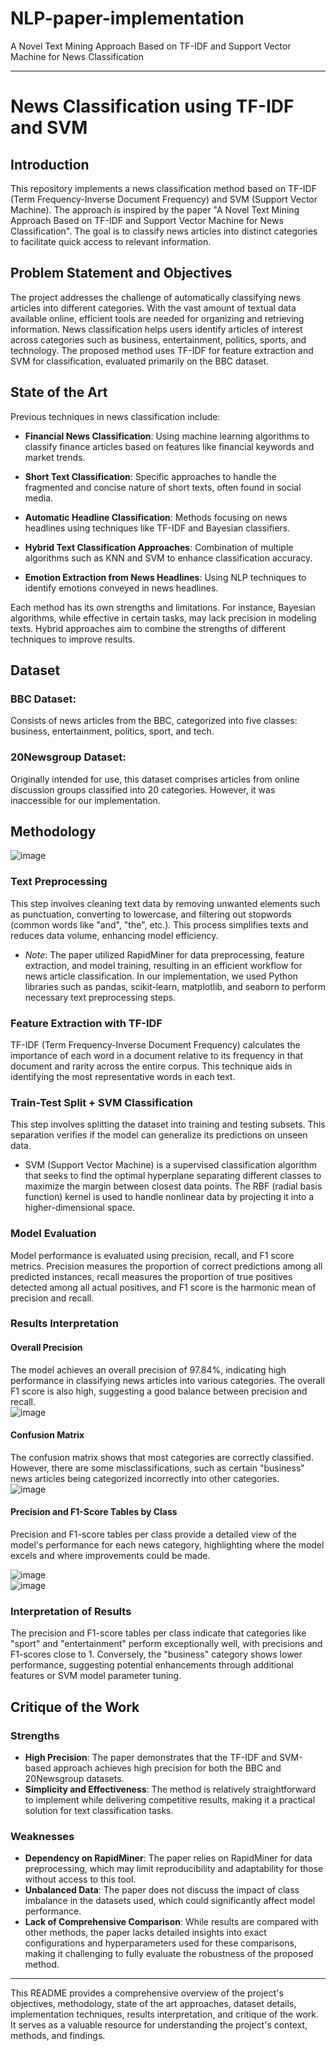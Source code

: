 # NLP-paper-implementation
A Novel Text Mining Approach Based on TF-IDF and Support Vector Machine for News Classification

---

# News Classification using TF-IDF and SVM

## Introduction
This repository implements a news classification method based on TF-IDF (Term Frequency-Inverse Document Frequency) and SVM (Support Vector Machine). The approach is inspired by the paper "A Novel Text Mining Approach Based on TF-IDF and Support Vector Machine for News Classification". The goal is to classify news articles into distinct categories to facilitate quick access to relevant information.

## Problem Statement and Objectives
The project addresses the challenge of automatically classifying news articles into different categories. With the vast amount of textual data available online, efficient tools are needed for organizing and retrieving information. News classification helps users identify articles of interest across categories such as business, entertainment, politics, sports, and technology. The proposed method uses TF-IDF for feature extraction and SVM for classification, evaluated primarily on the BBC dataset.

## State of the Art
Previous techniques in news classification include:
- **Financial News Classification**: Using machine learning algorithms to classify finance articles based on features like financial keywords and market trends.
  
- **Short Text Classification**: Specific approaches to handle the fragmented and concise nature of short texts, often found in social media.

- **Automatic Headline Classification**: Methods focusing on news headlines using techniques like TF-IDF and Bayesian classifiers.

- **Hybrid Text Classification Approaches**: Combination of multiple algorithms such as KNN and SVM to enhance classification accuracy.

- **Emotion Extraction from News Headlines**: Using NLP techniques to identify emotions conveyed in news headlines.

Each method has its own strengths and limitations. For instance, Bayesian algorithms, while effective in certain tasks, may lack precision in modeling texts. Hybrid approaches aim to combine the strengths of different techniques to improve results.

## Dataset
### BBC Dataset:
Consists of news articles from the BBC, categorized into five classes: business, entertainment, politics, sport, and tech.

### 20Newsgroup Dataset:
Originally intended for use, this dataset comprises articles from online discussion groups classified into 20 categories. However, it was inaccessible for our implementation.

## Methodology   

![image](https://github.com/najwanaamane/NLP-paper-implementation/assets/86806375/83fdc0b7-5b3b-4d5e-8545-f06b6034c9f7)

### Text Preprocessing
This step involves cleaning text data by removing unwanted elements such as punctuation, converting to lowercase, and filtering out stopwords (common words like "and", "the", etc.). This process simplifies texts and reduces data volume, enhancing model efficiency.
- *Note*: The paper utilized RapidMiner for data preprocessing, feature extraction, and model training, resulting in an efficient workflow for news article classification. In our implementation, we used Python libraries such as pandas, scikit-learn, matplotlib, and seaborn to perform necessary text preprocessing steps.

### Feature Extraction with TF-IDF
TF-IDF (Term Frequency-Inverse Document Frequency) calculates the importance of each word in a document relative to its frequency in that document and rarity across the entire corpus. This technique aids in identifying the most representative words in each text.

### Train-Test Split + SVM Classification
This step involves splitting the dataset into training and testing subsets. This separation verifies if the model can generalize its predictions on unseen data.
- SVM (Support Vector Machine) is a supervised classification algorithm that seeks to find the optimal hyperplane separating different classes to maximize the margin between closest data points. The RBF (radial basis function) kernel is used to handle nonlinear data by projecting it into a higher-dimensional space.

### Model Evaluation
Model performance is evaluated using precision, recall, and F1 score metrics. Precision measures the proportion of correct predictions among all predicted instances, recall measures the proportion of true positives detected among all actual positives, and F1 score is the harmonic mean of precision and recall.

### Results Interpretation
#### Overall Precision
The model achieves an overall precision of 97.84%, indicating high performance in classifying news articles into various categories. The overall F1 score is also high, suggesting a good balance between precision and recall.   
![image](https://github.com/najwanaamane/NLP-paper-implementation/assets/86806375/3abb6d60-1ea3-46f2-9bbc-a5935903c642)

#### Confusion Matrix
The confusion matrix shows that most categories are correctly classified. However, there are some misclassifications, such as certain "business" news articles being categorized incorrectly into other categories.   
![image](https://github.com/najwanaamane/NLP-paper-implementation/assets/86806375/3486047d-0100-47a4-801e-79f1f39ba567)


#### Precision and F1-Score Tables by Class
Precision and F1-score tables per class provide a detailed view of the model's performance for each news category, highlighting where the model excels and where improvements could be made.   

![image](https://github.com/najwanaamane/NLP-paper-implementation/assets/86806375/17739909-e569-4b78-95c7-29c96bf56ee9)    
![image](https://github.com/najwanaamane/NLP-paper-implementation/assets/86806375/8cf1e44d-3913-4fb2-8790-384f59908ee2)


### Interpretation of Results
The precision and F1-score tables per class indicate that categories like "sport" and "entertainment" perform exceptionally well, with precisions and F1-scores close to 1. Conversely, the "business" category shows lower performance, suggesting potential enhancements through additional features or SVM model parameter tuning.

## Critique of the Work
### Strengths
- **High Precision**: The paper demonstrates that the TF-IDF and SVM-based approach achieves high precision for both the BBC and 20Newsgroup datasets.
- **Simplicity and Effectiveness**: The method is relatively straightforward to implement while delivering competitive results, making it a practical solution for text classification tasks.

### Weaknesses
- **Dependency on RapidMiner**: The paper relies on RapidMiner for data preprocessing, which may limit reproducibility and adaptability for those without access to this tool.
- **Unbalanced Data**: The paper does not discuss the impact of class imbalance in the datasets used, which could significantly affect model performance.
- **Lack of Comprehensive Comparison**: While results are compared with other methods, the paper lacks detailed insights into exact configurations and hyperparameters used for these comparisons, making it challenging to fully evaluate the robustness of the proposed method.

---

This README provides a comprehensive overview of the project's objectives, methodology, state of the art approaches, dataset details, implementation techniques, results interpretation, and critique of the work. It serves as a valuable resource for understanding the project's context, methods, and findings.
